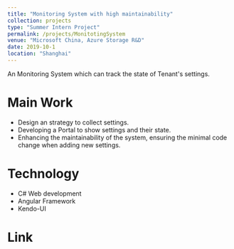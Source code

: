 ```yaml
---
title: "Monitoring System with high maintainability"
collection: projects
type: "Summer Intern Project"
permalink: /projects/MonitotingSystem
venue: "Microsoft China, Azure Storage R&D"
date: 2019-10-1
location: "Shanghai"
---
```


An Monitoring System which can track the state of Tenant's settings.

Main Work
======
* Design an strategy to collect settings.
* Developing a Portal to show settings and their state.
* Enhancing the maintainability of the system, ensuring the minimal code change when adding new settings.

Technology
======
* C# Web development
* Angular Framework
* Kendo-UI

Link
======

